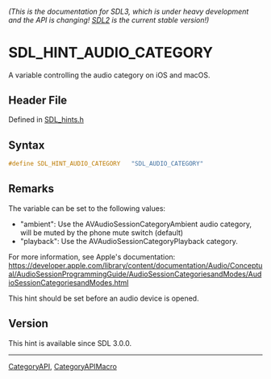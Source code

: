 ###### (This is the documentation for SDL3, which is under heavy development and the API is changing! [SDL2](https://wiki.libsdl.org/SDL2/) is the current stable version!)
# SDL_HINT_AUDIO_CATEGORY

A variable controlling the audio category on iOS and macOS.

## Header File

Defined in [SDL_hints.h](https://github.com/libsdl-org/SDL/blob/main/include/SDL3/SDL_hints.h)

## Syntax

```c
#define SDL_HINT_AUDIO_CATEGORY   "SDL_AUDIO_CATEGORY"
```

## Remarks

The variable can be set to the following values:

- "ambient": Use the AVAudioSessionCategoryAmbient audio category, will be
  muted by the phone mute switch (default)
- "playback": Use the AVAudioSessionCategoryPlayback category.

For more information, see Apple's documentation:
https://developer.apple.com/library/content/documentation/Audio/Conceptual/AudioSessionProgrammingGuide/AudioSessionCategoriesandModes/AudioSessionCategoriesandModes.html

This hint should be set before an audio device is opened.

## Version

This hint is available since SDL 3.0.0.

----
[CategoryAPI](CategoryAPI), [CategoryAPIMacro](CategoryAPIMacro)


